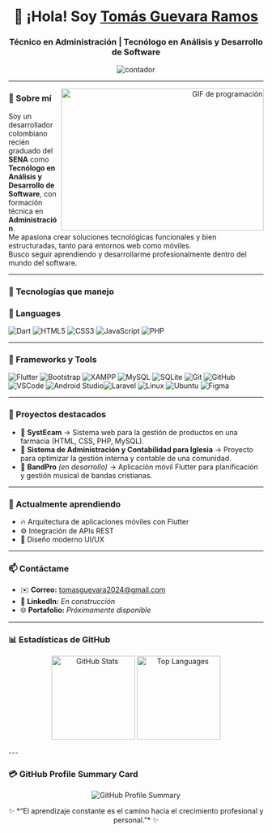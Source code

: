 <h1 align="center">👋 ¡Hola! Soy <a href="#" target="_blank">Tomás Guevara Ramos</a></h1>
<h3 align="center">Técnico en Administración | Tecnólogo en Análisis y Desarrollo de Software</h3>

<p align="center">
  <img src="https://komarev.com/ghpvc/?username=TomasGuevaraRamos&label=Visitas%20al%20perfil&color=00c2ab&style=flat" alt="contador" />
</p>

---

<a target="_blank" align="right">
  <img align="right" height="280" width="400" alt="GIF de programación" src="https://media.giphy.com/media/qgQUggAC3Pfv687qPC/giphy.gif">
</a>

### 💫 Sobre mí
Soy un desarrollador colombiano recién graduado del **SENA** como **Tecnólogo en Análisis y Desarrollo de Software**, con formación técnica en **Administración**.  
Me apasiona crear soluciones tecnológicas funcionales y bien estructuradas, tanto para entornos web como móviles.  
Busco seguir aprendiendo y desarrollarme profesionalmente dentro del mundo del software.

---

### 🧠 Tecnologías que manejo

### 🔧 Languages

![Dart](https://img.shields.io/badge/Dart-%230175C2.svg?style=for-the-badge&logo=dart&logoColor=white)
![HTML5](https://img.shields.io/badge/html5-%23E34F26.svg?style=for-the-badge&logo=html5&logoColor=white)
![CSS3](https://img.shields.io/badge/css3-%231572B6.svg?style=for-the-badge&logo=css3&logoColor=white)
![JavaScript](https://img.shields.io/badge/JavaScript-%23323330.svg?style=for-the-badge&logo=javascript&logoColor=F7DF1E)
![PHP](https://img.shields.io/badge/PHP-%23777BB4.svg?style=for-the-badge&logo=php&logoColor=white)

---

### 🧩 Frameworks y Tools

![Flutter](https://img.shields.io/badge/Flutter-%2302569B.svg?style=for-the-badge&logo=flutter&logoColor=white)
![Bootstrap](https://img.shields.io/badge/Bootstrap-%237952B3.svg?style=for-the-badge&logo=bootstrap&logoColor=white)
![XAMPP](https://img.shields.io/badge/XAMPP-FB7A24.svg?style=for-the-badge&logo=xampp&logoColor=white)
![MySQL](https://img.shields.io/badge/MySQL-%2300f.svg?style=for-the-badge&logo=mysql&logoColor=white)
![SQLite](https://img.shields.io/badge/SQLite-%2307405e.svg?style=for-the-badge&logo=sqlite&logoColor=white)
![Git](https://img.shields.io/badge/git-%23F05033.svg?style=for-the-badge&logo=git&logoColor=white)
![GitHub](https://img.shields.io/badge/github-%23121011.svg?style=for-the-badge&logo=github&logoColor=white)
![VSCode](https://img.shields.io/badge/VSCode-0078d7.svg?style=for-the-badge&logo=visual-studio-code&logoColor=white)
![Android Studio](https://img.shields.io/badge/Android_Studio-3DDC84.svg?style=for-the-badge&logo=android-studio&logoColor=white)![Laravel](https://img.shields.io/badge/Laravel-%23FF2D20.svg?style=for-the-badge&logo=laravel&logoColor=white) 
![Linux](https://img.shields.io/badge/Linux-FCC624?style=for-the-badge&logo=linux&logoColor=black)
![Ubuntu](https://img.shields.io/badge/Ubuntu-E95420?style=for-the-badge&logo=ubuntu&logoColor=white)
![Figma](https://img.shields.io/badge/Figma-%23F24E1E.svg?style=for-the-badge&logo=figma&logoColor=white)


---

### 🚀 Proyectos destacados

- 💊 **SystEcam** → Sistema web para la gestión de productos en una farmacia (HTML, CSS, PHP, MySQL).  
- 💒 **Sistema de Administración y Contabilidad para Iglesia** → Proyecto para optimizar la gestión interna y contable de una comunidad.  
- 🎵 **BandPro** *(en desarrollo)* → Aplicación móvil Flutter para planificación y gestión musical de bandas cristianas.  

---

### 🌱 Actualmente aprendiendo
- 🔥 Arquitectura de aplicaciones móviles con Flutter  
- ⚙️ Integración de APIs REST  
- 🎨 Diseño moderno UI/UX  

---

### 📫 Contáctame
- ✉️ **Correo:** [tomasguevara2024@gmail.com](mailto:tomasguevara2024@gmail.com)  
- 💼 **LinkedIn:** *En construcción*  
- 🌐 **Portafolio:** *Próximamente disponible*  

---

### 📊 Estadísticas de GitHub

<p align="center">
  <img src="https://github-readme-stats.vercel.app/api?username=TomasGuevaraR&show_icons=true&theme=tokyonight&cache_seconds=1800" alt="GitHub Stats" height="165" />
  <img src="https://github-readme-stats.vercel.app/api/top-langs/?username=TomasGuevaraR&layout=compact&theme=tokyonight&cache_seconds=1800" alt="Top Languages" height="165" />
</p>
---

### 💳 GitHub Profile Summary Card

<div align="center">

![GitHub Profile Summary](https://github-profile-summary-cards.vercel.app/api/cards/profile-details?username=TomasGuevaraR&theme=github_dark)

</div>

<p align="center">
  ✨ *“El aprendizaje constante es el camino hacia el crecimiento profesional y personal.”* ✨
</p>
